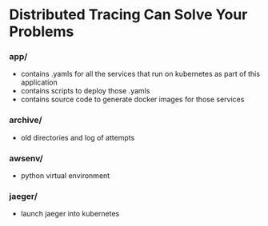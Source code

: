 # Distributed Tracing Can Solve Your Problems

### app/
- contains .yamls for all the services that run on kubernetes as part of this application
- contains scripts to deploy those .yamls
- contains source code to generate docker images for those services

### archive/
- old directories and log of attempts

### awsenv/ 
- python virtual environment

### jaeger/
- launch jaeger into kubernetes

### 




